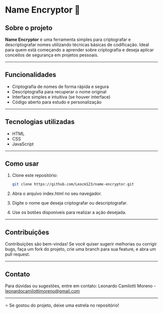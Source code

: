 # Name Encryptor 🔐

## Sobre o projeto

**Name Encryptor** é uma ferramenta simples para criptografar e descriptografar nomes utilizando técnicas básicas de codificação. Ideal para quem está começando a aprender sobre criptografia e deseja aplicar conceitos de segurança em projetos pessoais.

---

## Funcionalidades

- Criptografia de nomes de forma rápida e segura
- Descriptografia para recuperar o nome original
- Interface simples e intuitiva (se houver interface)
- Código aberto para estudo e personalização

---

## Tecnologias utilizadas

- HTML
- CSS
- JavaScript

---

## Como usar

1. Clone este repositório:
   ```bash
   git clone https://github.com/Leocm123/name-encryptor.git
   
2. Abra o arquivo index.html no seu navegador.

3. Digite o nome que deseja criptografar ou descriptografar.

4. Use os botões disponíveis para realizar a ação desejada.

---

## Contribuições
Contribuições são bem-vindas! Se você quiser sugerir melhorias ou corrigir bugs, faça um fork do projeto, crie uma branch para sua feature, e abra um pull request.

---

## Contato
Para dúvidas ou sugestões, entre em contato:
Leonardo Camilotti Moreno - leonardocamilottimoreno@gmail.com

---

⭐ Se gostou do projeto, deixe uma estrela no repositório!

